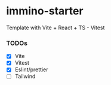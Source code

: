 # immino-starter
Template with Vite + React + TS - Vitest

### TODOs

- [x] Vite
- [x] Vitest
- [x] Eslint/prettier
- [ ] Tailwind
